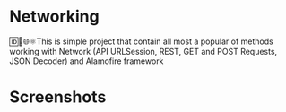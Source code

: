 # Networking
🆔🔄🌐⚛️This is simple project that contain all most a popular of methods working with Network (API URLSession, REST, GET and POST Requests, JSON Decoder) and Alamofire framework
# Screenshots
![]()
![]()
![]()
![]()
